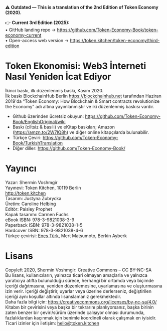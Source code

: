 ⚠️ **Outdated — This is a translation of the 2nd Edition of Token Economy (2020).**

👉 **Current 3rd Edition (2025):**  
• GitHub landing repo → <https://github.com/Token-Economy-Book/token-economy-current>  
• Open-access web version → <https://token.kitchen/token-economy/third-edition>


# Token Ekonomisi: Web3 İnterneti Nasıl Yeniden İcat Ediyor
İkinci baskı, ilk düzenlenmiş baskı, Kasım 2020.<br>
İlk baskı BlockchainHub Berlin https://blockchainhub.net tarafından Haziran 2019'da “Token Economy: How Blockchain & Smart contracts revolutionize the Economy” adı altına yayımlanmıştır ve iki düzenlenmiş baskısı vardır.

* Github üzerinden ücretsiz okuyun: https://github.com/Token-Economy-Book/EnglishOriginal/wiki<br>
* Baskı (ciltsiz & basılı) ve eKitap baskıları; Amazon (https://amzn.to/2W7lQ8h) ve diğer online kitapçılarda bulunabilir.
* Türkçe Çeviri: https://github.com/Token-Economy-Book/TurkishTranslation
* Diğer diller: https://github.com/Token-Economy-Book/

# Yayıncı
Yazar: Shermin Voshmgir <br>
Yayınevi: Token Kitchen, 10119 Berlin <br>
http://token.kitchen<br>
Tasarım: Justyna Zubrycka <br>
Üretim: Caroline Helbing<br>
Editör: Paisley Prophet<br>
Kapak tasarımı: Carmen Fuchs<br>
eBook ISBN: 978-3-9821038-3-9 <br>
Paperback ISBN: 978-3-9821038-1-5 <br>
Hardcover ISBN: 978-3-9821038-4-6<br>
Türkçe çevirisi: [Enes Türk](https://twitter.com/regenesturk), Mert Matsumoto, Berkin Ayberk<br>



# Lisans
Copyleft 2020, Shermin Voshmgir: Creative Commons – CC BY-NC-SA<br>
Bu lisans, kullanıcıların, yalnızca ticari olmayan amaçlarla ve yalnızca yaratıcıya atıfta bulunulduğu sürece, herhangi bir ortamda veya biçimde içeriği dağıtmasına, yeniden düzenlemesine, uyarlamasına ve oluşturmasına izin verir. İçeriği değiştirir, uyarlar veya üzerine derlerseniz, değiştirilen içeriği aynı koşullar altında lisanslamanız gerekmektedir. <br>
Daha fazla bilgi için: https://creativecommons.org/licenses/by-nc-sa/4.0/ <br>
Kitabın bir çevirisini veya başka bir tekrarını planlıyorsanız, başka birinin zaten benzer bir çeviri/sürüm üzerinde çalışıyor olması durumunda, fazlalıklardan kaçınmak için benimle koordineli olarak çalışmak en iyisidir.
Ticari izinler için iletişim: hello@token.kitchen <br>

